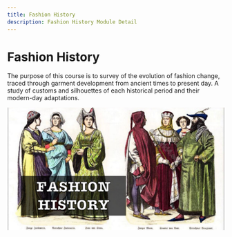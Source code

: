```yaml
---
title: Fashion History
description: Fashion History Module Detail
---
```


# Fashion History

The purpose of this course is to survey of the evolution of fashion change,
traced through garment development from ancient times to present day.
A study of customs and silhouettes of each historical period and their modern-day adaptations.

![Fashion History](/assets/images/modules/history.jpg)